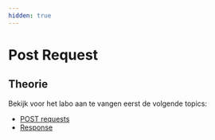 ```yaml
---
hidden: true
---
```


# Post Request

## Theorie

Bekijk voor het labo aan te vangen eerst de volgende topics:

* [POST requests](../../../express.js/requests/post-request.md)
* [Response](../../../express.js/response.md)
